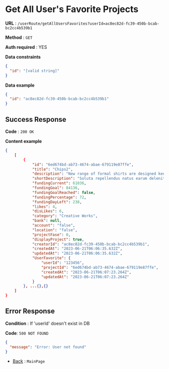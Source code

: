 # Get All User's Favorite Projects

**URL** : `/userRoute/getAllUsersFavorites?userId=ac8ec82d-fc39-450b-bcab-bc2cc4b539b1`

**Method** : `GET`

**Auth required** : YES

**Data constraints**

```json
{
  "id": "[valid string]"
}
```

**Data example**

```json
{
  "id": "ac8ec82d-fc39-450b-bcab-bc2cc4b539b1"
}
```

## Success Response

**Code** : `200 OK`

**Content example**

```json
{
    [
        {
            "id": "6ed674bd-ab73-4674-abae-679119e87ffe",
            "title": "Chips2",
            "description": "New range of formal shirts are designed keeping you in mind. With fits and styling that will make you stand apart",
            "shortDescription": "Soluta repellendus natus earum deleniti pariatur libero repudiandae eligendi neque nobis optio.",
            "fundingCurrent": 61036,
            "fundingGoal": 84136,
            "fundingGoalReached": false,
            "fundingPercentage": 72,
            "fundingDayLeft": 238,
            "likes": 4,
            "disLikes": 6,
            "category": "Creative Works",
            "bank": null,
            "account": "false",
            "location": "false",
            "projectFase": 0,
            "displayProject": true,
            "creatorId": "ac8ec82d-fc39-450b-bcab-bc2cc4b539b1",
            "createdAt": "2023-06-21T06:06:35.632Z",
            "updatedAt": "2023-06-21T06:06:35.632Z",
            "UserFavorite": {
                "userId": "123456",
                "projectId": "6ed674bd-ab73-4674-abae-679119e87ffe",
                "createdAt": "2023-06-21T06:07:23.264Z",
                "updatedAt": "2023-06-21T06:07:23.264Z"
            }
        }, ...{},{}
    ]
}
```

## Error Response

**Condition** : If 'userId' doesn't exist in DB

**Code**: `500 NOT FOUND`

```json
{
  "message": "Error: User not found"
}
```

- [Back](../../readme.md) : `MainPage`
